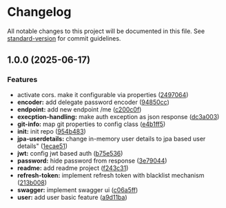 # Changelog

All notable changes to this project will be documented in this file. See [standard-version](https://github.com/conventional-changelog/standard-version) for commit guidelines.

## 1.0.0 (2025-06-17)


### Features

* activate cors. make it configurable via properties ([2497064](https://github.com/andriawan/springboot-best-practice/commit/249706431972230423cc9e10449be53a8c06cdf6))
* **encoder:** add delegate password encoder ([94850cc](https://github.com/andriawan/springboot-best-practice/commit/94850cc1fe11bd2350abc74ced90219a38d81a29))
* **endpoint:** add new endpoint /me ([c200c0f](https://github.com/andriawan/springboot-best-practice/commit/c200c0fc8c73e0bff26c6b7026acd1fc630fd838))
* **execption-handling:** make auth exception as json response ([dc3a003](https://github.com/andriawan/springboot-best-practice/commit/dc3a003a46f909d810f332cd6578590781246f54))
* **git-info:** map git properties to config class ([e4b1ff5](https://github.com/andriawan/springboot-best-practice/commit/e4b1ff5e925df1faf674a8483ec539e529022202))
* **init:** init repo ([954b483](https://github.com/andriawan/springboot-best-practice/commit/954b48315d62d54b2b4c11786acb1ccc48e58174))
* **jpa-userdetails:** change in-memory user details to jpa based user details" ([1ecae51](https://github.com/andriawan/springboot-best-practice/commit/1ecae511cb70194247f6a50631794bb18a6bafab))
* **jwt:** config jwt based auth ([b75e536](https://github.com/andriawan/springboot-best-practice/commit/b75e5368c4102fbaff08c0b2e8efa4aa985ea1fa))
* **password:** hide password from response ([3e79044](https://github.com/andriawan/springboot-best-practice/commit/3e79044b17ba05ed0576ee75a5e2bb8a8a6d78e6))
* **readme:** add readme project ([f243c31](https://github.com/andriawan/springboot-best-practice/commit/f243c317b0828e81ac7009413f2375e3b17d2c54))
* **refresh-token:** implement refresh token with blacklist mechanism ([213b008](https://github.com/andriawan/springboot-best-practice/commit/213b008396529cf08574a6c6f23614f8af98237c))
* **swagger:** implement swagger ui ([c06a5ff](https://github.com/andriawan/springboot-best-practice/commit/c06a5ff73b7cba2c97438ce4f8edbef952203510))
* **user:** add user basic feature ([a9d11ba](https://github.com/andriawan/springboot-best-practice/commit/a9d11ba3318e8658f3d51b85528543f72ec20de9))
